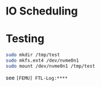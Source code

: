 # IO Scheduling

# Testing

```bash
sudo mkdir /tmp/test
sudo mkfs.ext4 /dev/nvme0n1
sudo mount /dev/nvme0n1 /tmp/test
```

see `[FEMU] FTL-Log:****`